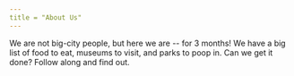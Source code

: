 ```yaml
---
title = "About Us"
---
```


We are not big-city people, but here we are -- for 3 months! We have a big list of food to eat, museums to visit, and parks to poop in. Can we get it done? Follow along and find out.

